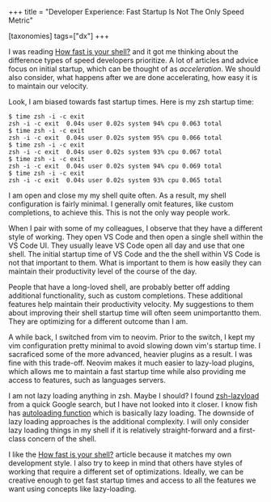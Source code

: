 +++
title = "Developer Experience: Fast Startup Is Not The Only Speed Metric"

[taxonomies]
tags=["dx"]
+++

I was reading [How fast is your shell?](https://registerspill.thorstenball.com/p/how-fast-is-your-shell) and it got me thinking about the difference types of speed developers prioritize. A lot of articles and advice focus on initial startup, which can be thought of as _acceleration_. We should also consider, what happens after we are done accelerating, how easy it is to maintain our velocity.

<!-- more -->

Look, I am biased towards fast startup times. Here is my zsh startup time:

```
$ time zsh -i -c exit
zsh -i -c exit  0.04s user 0.02s system 94% cpu 0.063 total
$ time zsh -i -c exit
zsh -i -c exit  0.04s user 0.02s system 95% cpu 0.066 total
$ time zsh -i -c exit
zsh -i -c exit  0.04s user 0.02s system 93% cpu 0.067 total
$ time zsh -i -c exit
zsh -i -c exit  0.04s user 0.02s system 94% cpu 0.069 total
$ time zsh -i -c exit
zsh -i -c exit  0.04s user 0.02s system 93% cpu 0.065 total
```

I am open and close my my shell quite often. As a result, my shell configuration is fairly minimal. I generally omit features, like custom completions, to achieve this. This is not the only way people work.

When I pair with some of my colleagues, I observe that they have a different style of working. They open VS Code and then open a single shell within the VS Code UI. They usually leave VS Code open all day and use that one shell. The initial startup time of VS Code and the the shell within VS Code is not that important to them. What is important to them is how easily they can maintain their productivity level of the course of the day.

People that have a long-loved shell, are probably better off adding additional functionality, such as custom completions. These additional features help maintain their productivity velocity. My suggestions to them about improving their shell startup time will often seem unimportantto them. They are optimizing for a different outcome than I am.

A while back, I switched from vim to neovim. Prior to the switch, I kept my vim configuration pretty minimal to avoid slowing down vim's startup time. I sacraficed some of the more advanced, heavier plugins as a result. I was fine with this trade-off. Neovim makes it much easier to lazy-load plugins, which allows me to maintain a fast startup time while also providing me access to features, such as languages servers.

I am not lazy loading anything in zsh. Maybe I should? I found [zsh-lazyload](https://github.com/qoomon/zsh-lazyload) from a quick Google search, but I have not looked into it closer. I know fish has [autoloading function](https://fishshell.com/docs/current/tutorial.html#autoloading-functions) which is basically lazy loading. The downside of lazy loading approaches is the additional complexity. I will only consider lazy loading things in my shell if it is relatively straight-forward and a first-class concern of the shell.

I like the [How fast is your shell?](https://registerspill.thorstenball.com/p/how-fast-is-your-shell) article because it matches my own development style. I also try to keep in mind that others have styles of working that require a different set of optimizations. Ideally, we can be creative enough to get fast startup times and access to all the features we want using concepts like lazy-loading.
